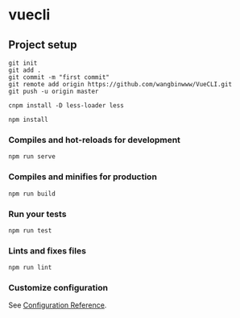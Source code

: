 # vuecli

## Project setup

```
git init
git add .
git commit -m "first commit"
git remote add origin https://github.com/wangbinwww/VueCLI.git
git push -u origin master

cnpm install -D less-loader less

npm install
```

### Compiles and hot-reloads for development

```
npm run serve
```

### Compiles and minifies for production

```
npm run build
```

### Run your tests

```
npm run test
```

### Lints and fixes files

```
npm run lint
```

### Customize configuration

See [Configuration Reference](https://cli.vuejs.org/config/).
